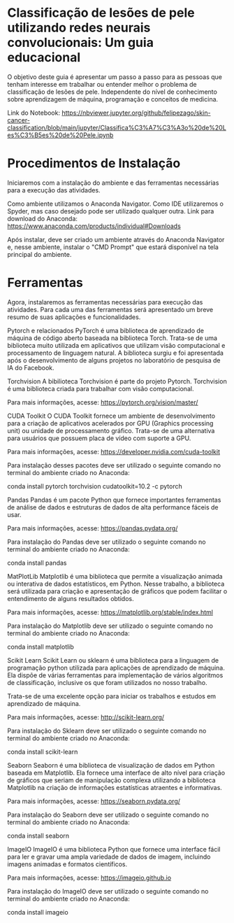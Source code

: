 # Classificação de lesões de pele utilizando redes neurais convolucionais: Um guia educacional
 
 O objetivo deste guia é apresentar um passo a passo para as pessoas que tenham interesse em trabalhar ou entender melhor o problema de classificação de lesões de pele. Independente do nível de conhecimento sobre aprendizagem de máquina, programação e conceitos de medicina.
 
 Link do Notebook: https://nbviewer.jupyter.org/github/felipezago/skin-cancer-classification/blob/main/jupyter/Classifica%C3%A7%C3%A3o%20de%20Les%C3%B5es%20de%20Pele.ipynb
 
# Procedimentos de Instalação
Iniciaremos com a instalação do ambiente e das ferramentas necessárias para a execução das atividades.

Como ambiente utilizamos o Anaconda Navigator.
Como IDE utilizaremos o Spyder, mas caso desejado pode ser utilizado qualquer outra.
Link para download do Anaconda: https://www.anaconda.com/products/individual#Downloads

Após instalar, deve ser criado um ambiente através do Anaconda Navigator e, nesse ambiente, instalar o "CMD Prompt" que estará disponível na tela principal do ambiente.

# Ferramentas
Agora, instalaremos as ferramentas necessárias para execução das atividades. Para cada uma das ferramentas será apresentado um breve resumo de suas aplicações e funcionalidades.

Pytorch e relacionados
PyTorch é uma biblioteca de aprendizado de máquina de código aberto baseada na biblioteca Torch. Trata-se de uma biblioteca muito utilizada em aplicativos que utilizam visão computacional e processamento de linguagem natural. A biblioteca surgiu e foi apresentada após o desenvolvimento de alguns projetos no laboratório de pesquisa de IA do Facebook.

Torchvision
A bibilioteca Torchvision é parte do projeto Pytorch. Torchvision é uma biblioteca criada para trabalhar com visão computacional.

Para mais informações, acesse: https://pytorch.org/vision/master/

CUDA Toolkit
O CUDA Toolkit fornece um ambiente de desenvolvimento para a criação de aplicativos acelerados por GPU (Graphics processing unit) ou unidade de processamento gráfico. Trata-se de uma alternativa para usuários que possuem placa de vídeo com suporte a GPU.

Para mais informações, acesse: https://developer.nvidia.com/cuda-toolkit

Para instalação desses pacotes deve ser utilizado o seguinte comando no terminal do ambiente criado no Anaconda:

conda install pytorch torchvision cudatoolkit=10.2 -c pytorch

Pandas
Pandas é um pacote Python que fornece importantes ferramentas de análise de dados e estruturas de dados de alta performance fáceis de usar.

Para mais informações, acesse: https://pandas.pydata.org/

Para instalação do Pandas deve ser utilizado o seguinte comando no terminal do ambiente criado no Anaconda:

conda install pandas

MatPlotLib 
Matplotlib é uma biblioteca que permite a visualização animada ou interativa de dados estatísticos, em Python. Nesse trabalho, a biblioteca será utilizada para criação e apresentação de gráficos que podem facilitar o entendimento de alguns resultados obtidos.

Para mais informações, acesse: https://matplotlib.org/stable/index.html

Para instalação do Matplotlib deve ser utilizado o seguinte comando no terminal do ambiente criado no Anaconda:

conda install matplotlib

Scikit Learn
Scikit Learn ou sklearn é uma biblioteca para a linguagem de programação python utilizada para aplicações de aprendizado de máquina. Ela dispõe de várias ferramentas para implementação de vários algoritmos de classificação, inclusive os que foram utilizados no nosso trabalho.

Trata-se de uma excelente opção para iniciar os trabalhos e estudos em aprendizado de máquina.

Para mais informações, acesse: http://scikit-learn.org/

Para instalação do Sklearn deve ser utilizado o seguinte comando no terminal do ambiente criado no Anaconda:

conda install scikit-learn

Seaborn
Seaborn é uma biblioteca de visualização de dados em Python baseada em Matplotlib. Ela fornece uma interface de alto nível para criação de gráficos que seriam de manipulação complexa utilizando a biblioteca Matplotlib na criação de informações estatísticas atraentes e informativas.

Para mais informações, acesse: https://seaborn.pydata.org/

Para instalação do Seaborn deve ser utilizado o seguinte comando no terminal do ambiente criado no Anaconda:

conda install seaborn

ImageIO
ImageIO é uma biblioteca Python que fornece uma interface fácil para ler e gravar uma ampla variedade de dados de imagem, incluindo imagens animadas e formatos científicos.

Para mais informações, acesse: https://imageio.github.io

Para instalação do ImageIO deve ser utilizado o seguinte comando no terminal do ambiente criado no Anaconda:

conda install imageio
 
 
